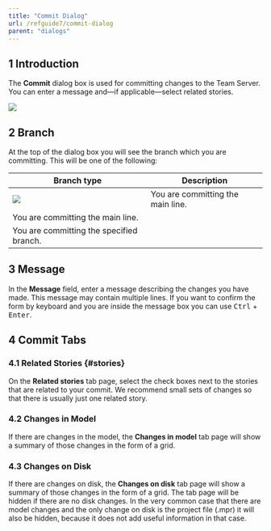 ```yaml
---
title: "Commit Dialog"
url: /refguide7/commit-dialog
parent: "dialogs"
---
```


## 1 Introduction

The **Commit** dialog box is used for committing changes to the Team Server. You can enter a message and—if applicable—select related stories.

![ ](/attachments/refguide7/desktop-modeler/dialogs/commit-dialog/commit-dialog-stories.png)

## 2 Branch

At the top of the dialog box you will see the branch which you are committing. This will be one of the following:

| Branch type | Description |
| --- | --- |
| ![](/attachments/refguide7/desktop-modeler/dialogs/commit-dialog/commit-main.png) | You are committing the main line. |
 | You are committing the main line. || ![](/attachments/refguide7/desktop-modeler/dialogs/commit-dialog/commit-branch.png) | You are committing the specified branch. |
 | You are committing the specified branch. |
## 3 Message

In the **Message** field, enter a message describing the changes you have made. This message may contain multiple lines. If you want to confirm the form by keyboard and you are inside the message box you can use <kbd>Ctrl</kbd> + <kbd>Enter</kbd>.

## 4 Commit Tabs

### 4.1 Related Stories {#stories}

On the **Related stories** tab page, select the check boxes next to the stories that are related to your commit. We recommend small sets of changes so that there is usually just one related story.

### 4.2 Changes in Model

If there are changes in the model, the **Changes in model** tab page will show a summary of those changes in the form of a grid.

### 4.3 Changes on Disk

If there are changes on disk, the **Changes on disk** tab page will show a summary of those changes in the form of a grid. The tab page will be hidden if there are no disk changes. In the very common case that there are model changes and the only change on disk is the project file (.mpr) it will also be hidden, because it does not add useful information in that case.
